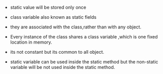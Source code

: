 * static value will be stored only once

* class variable also known as static fields

* they are associated with the class,rather than with any object.

* Every instance of the class shares a class variable ,which is one fixed location in memory.

* its not constant but  its common to all object.

* static variable can be used inside the static method but the non-static variable will be not used inside the static method.
